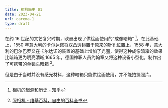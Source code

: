 ```yaml
---
title: 相机简史 01
date: 2023-04-21
url: carema-1
type: draft
---
```


在约 16 世纪的文艺复兴时期，欧洲出现了供绘画使用的“成像暗箱” [^1]。在此基础上，1550 年意大利的卡尔达诺将双凸透镜置于原来的针孔位置上，1558 年，意大利的巴尔巴罗又在卡尔达诺的装置的基础上增加了光圈，使得这种成像暗箱的效果比暗箱更为明亮清晰,1665 年，德国神职人员约翰章又将这种设备小型化，制作出了可携带的单镜头暗箱 [^2]。

但是由于当时并没有感光材料，这种暗箱只能供绘画使用，并不能拍摄照片。

[^1]: [相机的起源和历史 - 知乎](https://zhuanlan.zhihu.com/p/105908468)
[^2]: [照相机 - 维基百科，自由的百科全书](https://zh.wikipedia.org/wiki/%E7%85%A7%E7%9B%B8%E6%A9%9F)